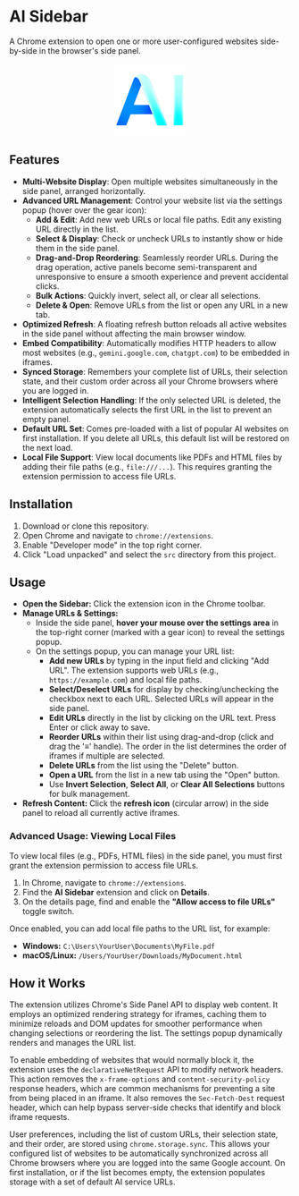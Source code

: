 # AI Sidebar

A Chrome extension to open one or more user-configured websites side-by-side in the browser's side panel.

<p align="center">
  <img src="src/icons/icon128.png" alt="AI Sidebar Icon">
</p>

## Features

-   **Multi-Website Display**: Open multiple websites simultaneously in the side panel, arranged horizontally.
-   **Advanced URL Management**: Control your website list via the settings popup (hover over the gear icon):
    -   **Add & Edit**: Add new web URLs or local file paths. Edit any existing URL directly in the list.
    -   **Select & Display**: Check or uncheck URLs to instantly show or hide them in the side panel.
    -   **Drag-and-Drop Reordering**: Seamlessly reorder URLs. During the drag operation, active panels become semi-transparent and unresponsive to ensure a smooth experience and prevent accidental clicks.
    -   **Bulk Actions**: Quickly invert, select all, or clear all selections.
    -   **Delete & Open**: Remove URLs from the list or open any URL in a new tab.
-   **Optimized Refresh**: A floating refresh button reloads all active websites in the side panel without affecting the main browser window.
-   **Embed Compatibility**: Automatically modifies HTTP headers to allow most websites (e.g., `gemini.google.com`, `chatgpt.com`) to be embedded in iframes.
-   **Synced Storage**: Remembers your complete list of URLs, their selection state, and their custom order across all your Chrome browsers where you are logged in.
-   **Intelligent Selection Handling**: If the only selected URL is deleted, the extension automatically selects the first URL in the list to prevent an empty panel.
-   **Default URL Set**: Comes pre-loaded with a list of popular AI websites on first installation. If you delete all URLs, this default list will be restored on the next load.
-   **Local File Support**: View local documents like PDFs and HTML files by adding their file paths (e.g., `file:///...`). This requires granting the extension permission to access file URLs.

## Installation

1.  Download or clone this repository.
2.  Open Chrome and navigate to `chrome://extensions`.
3.  Enable "Developer mode" in the top right corner.
4.  Click "Load unpacked" and select the `src` directory from this project.

## Usage

-   **Open the Sidebar:** Click the extension icon in the Chrome toolbar.
-   **Manage URLs & Settings:**
    -   Inside the side panel, **hover your mouse over the settings area** in the top-right corner (marked with a gear icon) to reveal the settings popup.
    -   On the settings popup, you can manage your URL list:
        -   **Add new URLs** by typing in the input field and clicking "Add URL". The extension supports web URLs (e.g., `https://example.com`) and local file paths.
        -   **Select/Deselect URLs** for display by checking/unchecking the checkbox next to each URL. Selected URLs will appear in the side panel.
        -   **Edit URLs** directly in the list by clicking on the URL text. Press Enter or click away to save.
        -   **Reorder URLs** within their list using drag-and-drop (click and drag the '≡' handle). The order in the list determines the order of iframes if multiple are selected.
        -   **Delete URLs** from the list using the "Delete" button.
        -   **Open a URL** from the list in a new tab using the "Open" button.
        -   Use **Invert Selection**, **Select All**, or **Clear All Selections** buttons for bulk management.
-   **Refresh Content:** Click the **refresh icon** (circular arrow) in the side panel to reload all currently active iframes.

### Advanced Usage: Viewing Local Files

To view local files (e.g., PDFs, HTML files) in the side panel, you must first grant the extension permission to access file URLs.

1.  In Chrome, navigate to `chrome://extensions`.
2.  Find the **AI Sidebar** extension and click on **Details**.
3.  On the details page, find and enable the **"Allow access to file URLs"** toggle switch.

Once enabled, you can add local file paths to the URL list, for example:
-   **Windows:** `C:\Users\YourUser\Documents\MyFile.pdf`
-   **macOS/Linux:** `/Users/YourUser/Downloads/MyDocument.html`

## How it Works

The extension utilizes Chrome's Side Panel API to display web content. It employs an optimized rendering strategy for iframes, caching them to minimize reloads and DOM updates for smoother performance when changing selections or reordering the list. The settings popup dynamically renders and manages the URL list.

To enable embedding of websites that would normally block it, the extension uses the `declarativeNetRequest` API to modify network headers. This action removes the `x-frame-options` and `content-security-policy` response headers, which are common mechanisms for preventing a site from being placed in an iframe. It also removes the `Sec-Fetch-Dest` request header, which can help bypass server-side checks that identify and block iframe requests.

User preferences, including the list of custom URLs, their selection state, and their order, are stored using `chrome.storage.sync`. This allows your configured list of websites to be automatically synchronized across all Chrome browsers where you are logged into the same Google account. On first installation, or if the list becomes empty, the extension populates storage with a set of default AI service URLs.